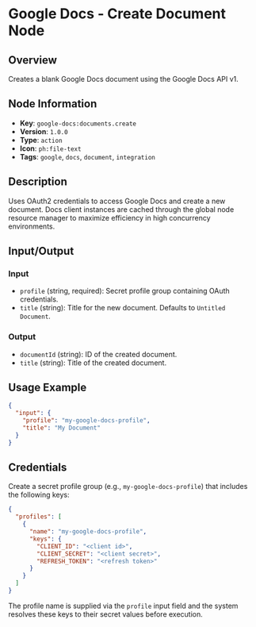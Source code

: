 # Google Docs - Create Document Node

## Overview
Creates a blank Google Docs document using the Google Docs API v1.

## Node Information
- **Key**: `google-docs:documents.create`
- **Version**: `1.0.0`
- **Type**: `action`
- **Icon**: `ph:file-text`
- **Tags**: `google`, `docs`, `document`, `integration`

## Description
Uses OAuth2 credentials to access Google Docs and create a new document. Docs client instances are cached through the global node resource manager to maximize efficiency in high concurrency environments.

## Input/Output
### Input
- `profile` (string, required): Secret profile group containing OAuth credentials.
- `title` (string): Title for the new document. Defaults to `Untitled Document`.

### Output
- `documentId` (string): ID of the created document.
- `title` (string): Title of the created document.

## Usage Example
```json
{
  "input": {
    "profile": "my-google-docs-profile",
    "title": "My Document"
  }
}
```

## Credentials
Create a secret profile group (e.g., `my-google-docs-profile`) that includes the following keys:

```json
{
  "profiles": [
    {
      "name": "my-google-docs-profile",
      "keys": {
        "CLIENT_ID": "<client id>",
        "CLIENT_SECRET": "<client secret>",
        "REFRESH_TOKEN": "<refresh token>"
      }
    }
  ]
}
```

The profile name is supplied via the `profile` input field and the system resolves these keys to their secret values before execution.
